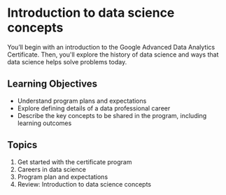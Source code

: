 # Introduction to data science concepts

You’ll begin with an introduction to the Google Advanced Data Analytics Certificate. Then, you'll explore the history of data science and ways that data science helps solve problems today.

## Learning Objectives

- Understand program plans and expectations
- Explore defining details of a data professional career
- Describe the key concepts to be shared in the program, including learning outcomes

## Topics

01. Get started with the certificate program
02. Careers in data science
03. Program plan and expectations
04. Review: Introduction to data science concepts